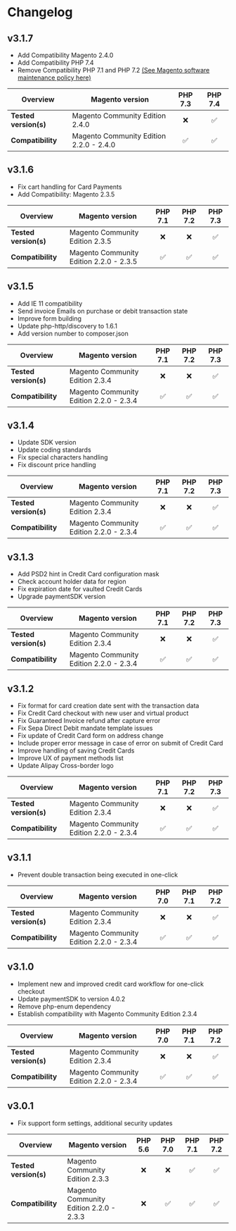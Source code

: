 # Changelog

## v3.1.7

*   Add Compatibility Magento 2.4.0
*   Add Compatibility PHP 7.4
*   Remove Compatibility PHP 7.1 and PHP 7.2 [(See Magento software maintenance policy here)](https://magento.com/sites/default/files/magento-open-source-software-maintenance-policy.pdf)

|  Overview             | Magento version                         | PHP 7.3 | PHP 7.4 |    
|-----------------------|-----------------------------------------|:-------:|:-------:|  
| **Tested version(s)** | Magento Community Edition 2.4.0         | :x:     | &#9989; |    
| **Compatibility**     | Magento Community Edition 2.2.0 - 2.4.0 | &#9989; | &#9989; | 


## v3.1.6

*   Fix cart handling for Card Payments
*   Add Compatibility: Magento 2.3.5

|  Overview | Magento version | PHP 7.1 | PHP 7.2 | PHP 7.3 |    
|---|---|:---:|:---:|:---:|  
| **Tested version(s)** | Magento Community Edition 2.3.5 | :x: | :x: | &#9989; |    
| **Compatibility** | Magento Community Edition 2.2.0 - 2.3.5 | &#9989; | &#9989; | &#9989; | 

 ## v3.1.5

*   Add IE 11 compatibility
*   Send invoice Emails on purchase or debit transaction state
*   Improve form building
*   Update php-http/discovery to 1.6.1
*   Add version number to composer.json

|  Overview | Magento version | PHP 7.1 | PHP 7.2 | PHP 7.3 |    
|---|---|:---:|:---:|:---:|    
| **Tested version(s)** | Magento Community Edition 2.3.4 | :x: | :x: | &#9989; |    
| **Compatibility** | Magento Community Edition 2.2.0 - 2.3.4 | &#9989; | &#9989; | &#9989; | 

## v3.1.4
 
*   Update SDK version
*   Update coding standards
*   Fix special characters handling
*   Fix discount price handling

|  Overview | Magento version | PHP 7.1 | PHP 7.2 | PHP 7.3 |    
|---|---|:---:|:---:|:---:|    
| **Tested version(s)** | Magento Community Edition 2.3.4 | :x: | :x: | &#9989; |    
| **Compatibility** | Magento Community Edition 2.2.0 - 2.3.4 | &#9989; | &#9989; | &#9989; |  

## v3.1.3
 
*   Add PSD2 hint in Credit Card configuration mask
*   Check account holder data for region
*   Fix expiration date for vaulted Credit Cards
*   Upgrade paymentSDK version

|  Overview | Magento version | PHP 7.1 | PHP 7.2 | PHP 7.3 |    
|---|---|:---:|:---:|:---:|    
| **Tested version(s)** | Magento Community Edition 2.3.4 | :x: | :x: | &#9989; |    
| **Compatibility** | Magento Community Edition 2.2.0 - 2.3.4 | &#9989; | &#9989; | &#9989; |   

## v3.1.2
 
*   Fix format for card creation date sent with the transaction data  
*   Fix Credit Card checkout with new user and virtual product  
*   Fix Guaranteed Invoice refund after capture error  
*   Fix Sepa Direct Debit mandate template issues  
*   Fix update of Credit Card form on address change  
*   Include proper error message in case of error on submit of Credit Card  
*   Improve handling of saving Credit Cards  
*   Improve UX of payment methods list  
*   Update Alipay Cross-border logo  

|  Overview | Magento version | PHP 7.1 | PHP 7.2 | PHP 7.3 |    
|---|---|:---:|:---:|:---:|    
| **Tested version(s)** | Magento Community Edition 2.3.4 | :x: | :x: | &#9989; |    
| **Compatibility** | Magento Community Edition 2.2.0 - 2.3.4 | &#9989; | &#9989; | &#9989; |   

## v3.1.1

*   Prevent double transaction being executed in one-click  

|  Overview | Magento version | PHP 7.0 | PHP 7.1 | PHP 7.2 |    
|---|---|:---:|:---:|:---:|    
| **Tested version(s)** | Magento Community Edition 2.3.4 | :x: | :x: | &#9989; |    
| **Compatibility** | Magento Community Edition 2.2.0 - 2.3.4 | &#9989; | &#9989; | &#9989; |   

## v3.1.0

*   Implement new and improved credit card workflow for one-click checkout  
*   Update paymentSDK to version 4.0.2  
*   Remove php-enum dependency
*   Establish compatibility with Magento Community Edition 2.3.4  

|  Overview | Magento version | PHP 7.0 | PHP 7.1 | PHP 7.2 |  
|---|---|:---:|:---:|:---:|  
| **Tested version(s)** | Magento Community Edition 2.3.4 | :x: | :x: | &#9989; |  
| **Compatibility** | Magento Community Edition 2.2.0 - 2.3.4 | &#9989; | &#9989; | &#9989; |    

## v3.0.1

*   Fix support form settings, additional security updates

|  Overview | Magento version | PHP 5.6 | PHP 7.0 | PHP 7.1 | PHP 7.2 |  
|---|---|:---:|:---:|:---:|:---:|  
| **Tested version(s)** | Magento Community Edition 2.3.3 | :x: | :x: | &#9989; | &#9989; |  
| **Compatibility** | Magento Community Edition 2.2.0 - 2.3.3 | :x: | &#9989; | &#9989; | &#9989; |    
